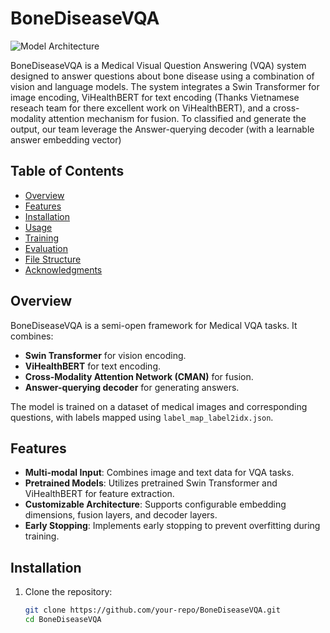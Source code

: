 # BoneDiseaseVQA

![Model Architecture](path/to/model_architecture_image.png)

BoneDiseaseVQA is a Medical Visual Question Answering (VQA) system designed to answer questions about bone disease using a combination of vision and language models. The system integrates a Swin Transformer for image encoding, ViHealthBERT for text encoding (Thanks Vietnamese reseach team for there excellent work on ViHealthBERT), and a cross-modality attention mechanism for fusion. To classified and generate the output, our team leverage the Answer-querying decoder (with a learnable answer embedding vector)

## Table of Contents
- [Overview](#overview)
- [Features](#features)
- [Installation](#installation)
- [Usage](#usage)
- [Training](#training)
- [Evaluation](#evaluation)
- [File Structure](#file-structure) 
- [Acknowledgments](#acknowledgments)

## Overview

BoneDiseaseVQA is a semi-open framework for Medical VQA tasks. It combines:
- **Swin Transformer** for vision encoding.
- **ViHealthBERT** for text encoding.
- **Cross-Modality Attention Network (CMAN)** for fusion.
- **Answer-querying decoder** for generating answers.

The model is trained on a dataset of medical images and corresponding questions, with labels mapped using `label_map_label2idx.json`.

## Features

- **Multi-modal Input**: Combines image and text data for VQA tasks.
- **Pretrained Models**: Utilizes pretrained Swin Transformer and ViHealthBERT for feature extraction.
- **Customizable Architecture**: Supports configurable embedding dimensions, fusion layers, and decoder layers.
- **Early Stopping**: Implements early stopping to prevent overfitting during training.

## Installation

1. Clone the repository:
   ```bash
   git clone https://github.com/your-repo/BoneDiseaseVQA.git
   cd BoneDiseaseVQA